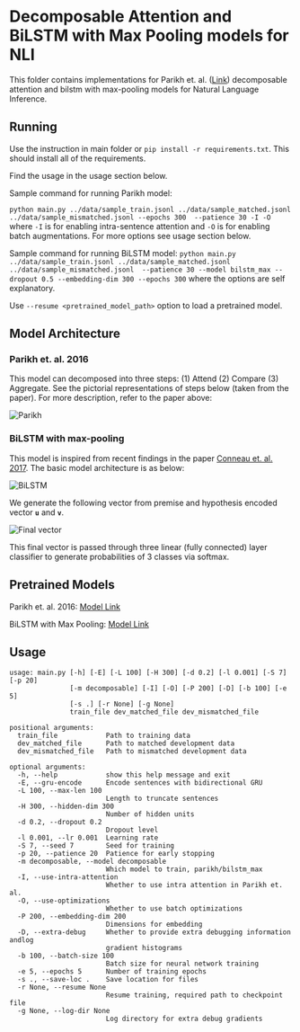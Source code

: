 # Decomposable Attention and BiLSTM with Max Pooling models for NLI

This folder contains implementations for Parikh et. al. ([Link](https://arxiv.org/abs/1606.01933)) decomposable attention and bilstm with max-pooling models for Natural Language Inference.

## Running

Use the instruction in main folder or `pip install -r requirements.txt`. This should install all of the requirements.

Find the usage in the usage section below.

Sample command for running Parikh model:

`python main.py ../data/sample_train.jsonl ../data/sample_matched.jsonl ../data/sample_mismatched.jsonl --epochs 300  --patience 30 -I -O` where `-I` is for enabling intra-sentence attention and `-O` is for enabling batch augmentations. For more options see usage section below.

Sample command for running BiLSTM model: 
`python main.py ../data/sample_train.jsonl ../data/sample_matched.jsonl ../data/sample_mismatched.jsonl  --patience 30 --model bilstm_max --dropout 0.5 --embedding-dim 300 --epochs 300` where the options are self explanatory.

Use `--resume <pretrained_model_path>` option to load a pretrained model.

## Model Architecture

### Parikh et. al. 2016

This model can decomposed into three steps: (1) Attend (2) Compare (3) Aggregate. See the pictorial representations of steps below (taken from the paper). For more description, refer to the paper above:

![Parikh](https://i.imgur.com/OpRwKdX.png)

### BiLSTM with max-pooling

This model is inspired from recent findings in the paper [Conneau et. al. 2017](https://arxiv.org/abs/1705.02364). The basic model architecture is as below:

![BiLSTM](https://i.imgur.com/QOy40Zp.png)

We generate the following vector from premise and hypothesis encoded vector __`u`__ and __`v`__.

![Final vector](https://i.imgur.com/TPp5ErF.png)

This final vector is passed through three linear (fully connected) layer classifier to generate probabilities of 3 classes via softmax.

## Pretrained Models

Parikh et. al. 2016: [Model Link](https://drive.google.com/file/d/1jyvzJdYAglIKdtDKDpqKakBbTxnu6UUB/view?usp=sharing)

BiLSTM with Max Pooling: [Model Link](https://drive.google.com/file/d/1lKLT6ghhXbefUd0MBEVHORGkfzp49PHA/view?usp=sharing)

## Usage
```
usage: main.py [-h] [-E] [-L 100] [-H 300] [-d 0.2] [-l 0.001] [-S 7] [-p 20]
               [-m decomposable] [-I] [-O] [-P 200] [-D] [-b 100] [-e 5]
               [-s .] [-r None] [-g None]
               train_file dev_matched_file dev_mismatched_file

positional arguments:
  train_file            Path to training data
  dev_matched_file      Path to matched development data
  dev_mismatched_file   Path to mismatched development data

optional arguments:
  -h, --help            show this help message and exit
  -E, --gru-encode      Encode sentences with bidirectional GRU
  -L 100, --max-len 100
                        Length to truncate sentences
  -H 300, --hidden-dim 300
                        Number of hidden units
  -d 0.2, --dropout 0.2
                        Dropout level
  -l 0.001, --lr 0.001  Learning rate
  -S 7, --seed 7        Seed for training
  -p 20, --patience 20  Patience for early stopping
  -m decomposable, --model decomposable
                        Which model to train, parikh/bilstm_max
  -I, --use-intra-attention
                        Whether to use intra attention in Parikh et. al.
  -O, --use-optimizations
                        Whether to use batch optimizations
  -P 200, --embedding-dim 200
                        Dimensions for embedding
  -D, --extra-debug     Whether to provide extra debugging information andlog
                        gradient histograms
  -b 100, --batch-size 100
                        Batch size for neural network training
  -e 5, --epochs 5      Number of training epochs
  -s ., --save-loc .    Save location for files
  -r None, --resume None
                        Resume training, required path to checkpoint file
  -g None, --log-dir None
                        Log directory for extra debug gradients
````

